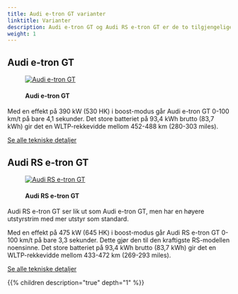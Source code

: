 ```yaml
---
title: Audi e-tron GT varianter
linktitle: Varianter
description: Audi e-tron GT og Audi RS e-tron GT er de to tilgjengelige variantene.
weight: 1
---
```

<!-- markdownlint-disable MD033 -->
## Audi e-tron GT

<figure>
    <a href="https://media.electrichasgoneaudi.net/multimedia/models/e-tron-gt/variants/e-tron-gt.jpg">
        <img src="https://media.electrichasgoneaudi.net/multimedia/models/e-tron-gt/variants/e-tron-gts.jpg"
        alt="Audi e-tron GT" title="Audi e-tron GT">
    </a>
    <figcaption><h4>Audi e-tron GT</h4></figcaption>
</figure>

Med en effekt på 390 kW (530 HK) i boost-modus går Audi e-tron GT 0-100 km/t på bare 4,1 sekunder. Det store batteriet på 93,4 kWh brutto (83,7 kWh) gir det en WLTP-rekkevidde mellom 452-488 km (280-303 miles).

[Se alle tekniske detaljer](/models/e-tron-gt/specifications/#audi-e-tron-gt)

## Audi RS e-tron GT

<figure>
    <a href="https://media.electrichasgoneaudi.net/multimedia/models/e-tron-gt/variants/rs-e-tron-gt.jpg">
        <img src="https://media.electrichasgoneaudi.net/multimedia/models/e-tron-gt/variants/rs-e-tron-gts.jpg"
        alt="Audi RS e-tron GT" title="Audi RS e-tron GT">
    </a>
    <figcaption><h4>Audi RS e-tron GT</h4></figcaption>
</figure>

Audi RS e-tron GT ser lik ut som Audi e-tron GT, men har en høyere utstyrstrim med mer utstyr som standard.

Med en effekt på 475 kW (645 HK) i boost-modus går Audi RS e-tron GT 0-100 km/t på bare 3,3 sekunder. Dette gjør den til den kraftigste RS-modellen noensinne. Det store batteriet på 93,4 kWh brutto (83,7 kWh) gir det en WLTP-rekkevidde mellom 433-472 km (269-293 miles).

[Se alle tekniske detaljer](/models/e-tron-gt/specifications/#audi-rs-e-tron-gt)

{{% children description="true" depth="1" %}}
